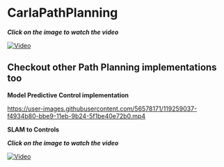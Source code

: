 


# CarlaPathPlanning

**_Click on the image to watch the video_**

[![Video](https://img.youtube.com/vi/OiCYOhngpHg/0.jpg)](https://www.youtube.com/watch?v=OiCYOhngpHg "Live implementation")

## Checkout other Path Planning implementations too

**Model Predictive Control implementation**

https://user-images.githubusercontent.com/56578171/119259037-f4934b80-bbe9-11eb-9b24-5f1be40e72b0.mp4

**SLAM to Controls**

**_Click on the image to watch the video_**

[![Video](https://img.youtube.com/vi/XEGAcJXt200/0.jpg)](https://www.youtube.com/watch?v=XEGAcJXt200 "Live implementation")
